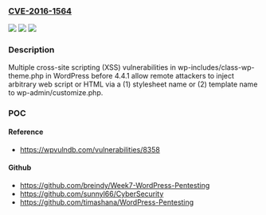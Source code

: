 ### [CVE-2016-1564](https://cve.mitre.org/cgi-bin/cvename.cgi?name=CVE-2016-1564)
![](https://img.shields.io/static/v1?label=Product&message=n%2Fa&color=blue)
![](https://img.shields.io/static/v1?label=Version&message=n%2Fa&color=blue)
![](https://img.shields.io/static/v1?label=Vulnerability&message=n%2Fa&color=brighgreen)

### Description

Multiple cross-site scripting (XSS) vulnerabilities in wp-includes/class-wp-theme.php in WordPress before 4.4.1 allow remote attackers to inject arbitrary web script or HTML via a (1) stylesheet name or (2) template name to wp-admin/customize.php.

### POC

#### Reference
- https://wpvulndb.com/vulnerabilities/8358

#### Github
- https://github.com/breindy/Week7-WordPress-Pentesting
- https://github.com/sunnyl66/CyberSecurity
- https://github.com/timashana/WordPress-Pentesting

